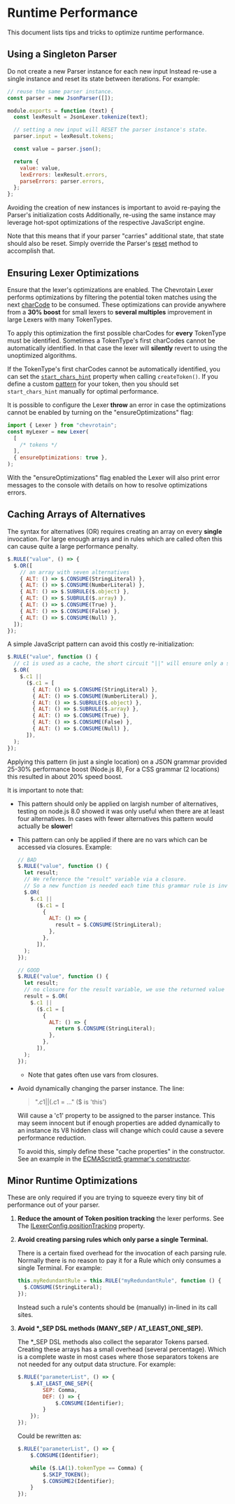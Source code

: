 # Runtime Performance

This document lists tips and tricks to optimize runtime performance.

## Using a Singleton Parser

Do not create a new Parser instance for each new input
Instead re-use a single instance and reset its state between iterations. For example:

```javascript
// reuse the same parser instance.
const parser = new JsonParser([]);

module.exports = function (text) {
  const lexResult = JsonLexer.tokenize(text);

  // setting a new input will RESET the parser instance's state.
  parser.input = lexResult.tokens;

  const value = parser.json();

  return {
    value: value,
    lexErrors: lexResult.errors,
    parseErrors: parser.errors,
  };
};
```

Avoiding the creation of new instances is important to avoid re-paying the Parser's initialization costs
Additionally, re-using the same instance may leverage hot-spot optimizations of the respective JavaScript engine.

Note that this means that if your parser "carries" additional state, that state should also be reset.
Simply override the Parser's [reset](https://chevrotain.io/documentation/11_0_3/classes/CstParser.html#reset) method
to accomplish that.

## Ensuring Lexer Optimizations

Ensure that the lexer's optimizations are enabled.
The Chevrotain Lexer performs optimizations by filtering the potential token matches
using the next [charCode](https://developer.mozilla.org/en-US/docs/Web/JavaScript/Reference/Global_Objects/String/charCodeAt) to be consumed.
These optimizations can provide anywhere from a **30% boost** for small lexers
to **several multiples** improvement in large Lexers with many TokenTypes.

To apply this optimization the first possible charCodes for **every** TokenType must be identified.
Sometimes a TokenType's first charCodes cannot be automatically identified.
In that case the lexer will **silently** revert to using the unoptimized algorithms.

If the TokenType's first charCodes cannot be automatically identified, you can set the [`start_chars_hint`](https://chevrotain.io/documentation/11_0_3/interfaces/ITokenConfig.html#start_chars_hint) property when calling `createToken()`. If you define a custom [pattern](https://chevrotain.io/documentation/11_0_3/interfaces/ITokenConfig.html#pattern) for your token, then you should set `start_chars_hint` manually for optimal performance.

It is possible to configure the Lexer **throw** an error
in case the optimizations cannot be enabled by turning on the
"ensureOptimizations" flag:

```javascript
import { Lexer } from "chevrotain";
const myLexer = new Lexer(
  [
    /* tokens */
  ],
  { ensureOptimizations: true },
);
```

With the "ensureOptimizations" flag enabled the Lexer will also print error messages
to the console with details on how to resolve optimizations errors.

## Caching Arrays of Alternatives

The syntax for alternatives (OR) requires creating an array on every **single** invocation.
For large enough arrays and in rules which are called often this can cause quite a large performance penalty.

```javascript
$.RULE("value", () => {
  $.OR([
    // an array with seven alternatives
    { ALT: () => $.CONSUME(StringLiteral) },
    { ALT: () => $.CONSUME(NumberLiteral) },
    { ALT: () => $.SUBRULE($.object) },
    { ALT: () => $.SUBRULE($.array) },
    { ALT: () => $.CONSUME(True) },
    { ALT: () => $.CONSUME(False) },
    { ALT: () => $.CONSUME(Null) },
  ]);
});
```

A simple JavaScript pattern can avoid this costly re-initialization:

```javascript
$.RULE("value", function () {
  // c1 is used as a cache, the short circuit "||" will ensure only a single initialization
  $.OR(
    $.c1 ||
      ($.c1 = [
        { ALT: () => $.CONSUME(StringLiteral) },
        { ALT: () => $.CONSUME(NumberLiteral) },
        { ALT: () => $.SUBRULE($.object) },
        { ALT: () => $.SUBRULE($.array) },
        { ALT: () => $.CONSUME(True) },
        { ALT: () => $.CONSUME(False) },
        { ALT: () => $.CONSUME(Null) },
      ]),
  );
});
```

Applying this pattern (in just a single location) on a JSON grammar provided 25-30% performance boost
(Node.js 8), For a CSS grammar (2 locations) this resulted in about 20% speed boost.

It is important to note that:

- This pattern should only be applied on largish number of alternatives, testing on node.js 8.0 showed
  it was only useful when there are at least four alternatives. In cases with fewer alternatives this pattern
  would actually be **slower**!

- This pattern can only be applied if there are no vars which can be accessed via closures.
  Example:

  ```javascript
  // BAD
  $.RULE("value", function () {
    let result;
    // We reference the "result" variable via a closure.
    // So a new function is needed each time this grammar rule is invoked.
    $.OR(
      $.c1 ||
        ($.c1 = [
          {
            ALT: () => {
              result = $.CONSUME(StringLiteral);
            },
          },
        ]),
    );
  });

  // GOOD
  $.RULE("value", function () {
    let result;
    // no closure for the result variable, we use the returned value of the OR instead.
    result = $.OR(
      $.c1 ||
        ($.c1 = [
          {
            ALT: () => {
              return $.CONSUME(StringLiteral);
            },
          },
        ]),
    );
  });
  ```

  - Note that gates often use vars from closures.

- Avoid dynamically changing the parser instance. The line:

  > "$.c1 || ($.c1 = ..." (\$ is 'this')

  Will cause a 'c1' property to be assigned to the parser instance.
  This may seem innocent but if enough properties are added dynamically to an instance
  its V8 hidden class will change which could cause a severe performance reduction.

  To avoid this, simply define these "cache properties" in the constructor.
  See an example in the [ECMAScript5 grammar's constructor](https://github.com/chevrotain/chevrotain/blob/ac21570b97a8de0d6b91f29979aed8041455cacd/examples/grammars/ecma5/ecma5_parser.js#L37-L43).

## Minor Runtime Optimizations

These are only required if you are trying to squeeze every tiny bit of performance out of your parser.

1.  **Reduce the amount of Token position tracking** the lexer performs.
    See The [ILexerConfig.positionTracking](https://chevrotain.io/documentation/11_0_3/interfaces/ILexerConfig.html) property.

2.  **Avoid creating parsing rules which only parse a single Terminal.**

    There is a certain fixed overhead for the invocation of each parsing rule.
    Normally there is no reason to pay it for a Rule which only consumes a single Terminal.
    For example:

    ```javascript
    this.myRedundantRule = this.RULE("myRedundantRule", function () {
      $.CONSUME(StringLiteral);
    });
    ```

    Instead such a rule's contents should be (manually) in-lined in its call sites.

3.  **Avoid \*\_SEP DSL methods (MANY_SEP / AT_LEAST_ONE_SEP).**

    The \*\_SEP DSL methods also collect the separator Tokens parsed. Creating these arrays has a small overhead (several percentage).
    Which is a complete waste in most cases where those separators tokens are not needed for any output data structure.
    For example:

    ```javascript
    $.RULE("parameterList", () => {
        $.AT_LEAST_ONE_SEP({
            SEP: Comma,
            DEF: () => {
                $.CONSUME(Identifier);
            } 
        });
    });
    ```

    Could be rewritten as:
    
    ```javascript 
    $.RULE("parameterList", () => {
        $.CONSUME(Identifier);

        while ($.LA(1).tokenType == Comma) {
            $.SKIP_TOKEN();
            $.CONSUME2(Identifier);
        }
    });
    ```
